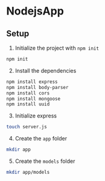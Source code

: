 # NodejsApp

## Setup

1. Initialize the project with `npm init`

```bash
npm init
```

2. Install the dependencies

```bash
npm install express
npm install body-parser
npm install cors
npm install mongoose
npm install uuid
```

3. Initialize express

```bash
touch server.js
```

4. Create the `app` folder

```bash
mkdir app
```

5. Create the `models` folder

```bash
mkdir app/models
```

